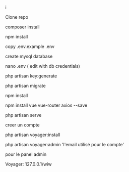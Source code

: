 i

Clone repo

composer install

npm install

copy .env.example .env

create mysql database

nano .env ( edit with db credentials)

php artisan key:generate

php artisan migrate

npm install

npm install vue vue-router axios --save

php artisan serve

creer un compte

php artisan voyager:install

php artisan voyager:admin 'l'email utilisé pour le compte'

pour le panel admin

Voyager: 127.0.0.1/wiw
